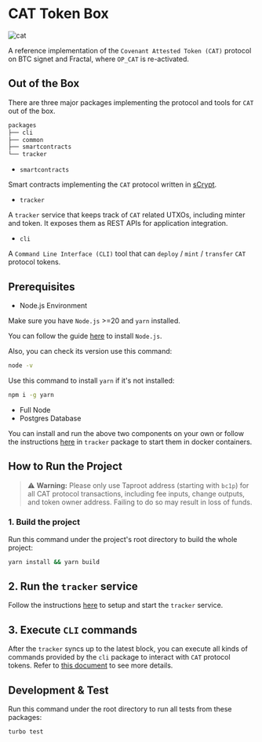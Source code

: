 # CAT Token Box
![cat](https://github.com/user-attachments/assets/133a4bdd-a6a7-4670-8214-712b1527caf0)

A reference implementation of the `Covenant Attested Token (CAT)` protocol on BTC signet and Fractal, where `OP_CAT` is re-activated.


## Out of the Box

There are three major packages implementing the protocol and tools for `CAT` out of the box.

```bash
packages
├── cli
├── common
├── smartcontracts
└── tracker
```


* `smartcontracts`

Smart contracts implementing the `CAT` protocol written in [sCrypt](https://github.com/sCrypt-Inc/scrypt-ts).


* `tracker`

A `tracker` service that keeps track of `CAT` related UTXOs, including minter and token. It exposes them as REST APIs for application integration.

* `cli`

A `Command Line Interface (CLI)` tool that can `deploy` / `mint` / `transfer` `CAT` protocol tokens.

## Prerequisites

* Node.js Environment

Make sure you have `Node.js` >=20 and `yarn` installed.

You can follow the guide [here](https://nodejs.org/en/download/package-manager) to install `Node.js`.

Also, you can check its version use this command:

```bash
node -v
```

Use this command to install `yarn` if it's not installed:

```bash
npm i -g yarn
```

* Full Node
* Postgres Database

You can install and run the above two components on your own or follow the instructions [here](./packages/tracker/README.md#prerequisite) in `tracker` package to start them in docker containers.

## How to Run the Project

> ⚠️ **Warning:** Please only use Taproot address (starting with `bc1p`) for all CAT protocol transactions, including fee inputs, change outputs, and token owner address. Failing to do so may result in loss of funds.

### 1. Build the project

Run this command under the project's root directory to build the whole project:

```bash
yarn install && yarn build
```

## 2. Run the `tracker` service

Follow the instructions [here](./packages/tracker/README.md) to setup and start the `tracker` service.

## 3. Execute `CLI` commands

After the `tracker` syncs up to the latest block, you can execute all kinds of commands provided by the `cli` package to interact with `CAT` protocol tokens. Refer to [this document](./packages/cli/README.md) to see more details.

## Development & Test

Run this command under the root directory to run all tests from these packages:

```bash
turbo test
```
